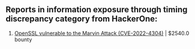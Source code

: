 ## Reports in information exposure through timing discrepancy category from HackerOne:

1. [OpenSSL vulnerable to the Marvin Attack (CVE-2022-4304)](https://hackerone.com/reports/2270225) | $2540.0 bounty

